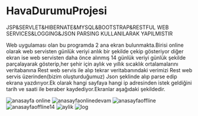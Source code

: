# HavaDurumuProjesi
JSP&amp;SERVLET&amp;HIBERNATE&amp;MYSQL&amp;BOOTSTRAP&amp;RESTFUL WEB SERVICES&amp;LOGGING&amp;JSON PARSING KULLANILARAK YAPILMISTIR

Web uygulaması olan bu programda 2 ana ekran bulunmakta.Birisi online olarak web servisten günlük veriyi anlık bir şekilde çekip gösteriyor
diğer ekran ise web servisten daha önce alınmış 14 günlük veriyi günlük şekilde parçalayarak gösterip,her şehir için aylık ve yıllık
sıcaklık ortalamalarını veritabanına Rest web servis ile alıp tekrar veritabanındaki verimizi Rest web servis üzerinden(bizim oluşturduğumuz)
Json şeklinde alıp parse edip ekrana yazdırıyor.Ek olarak hangi sayfaya hangi ip adresinden istek geldiğini tarih ve saati ile beraber kaydediyor.Ekranlar aşağıdaki şekildedir.

![anasayfa online](https://user-images.githubusercontent.com/29263633/34070748-ca9fd112-e27c-11e7-9359-1fa59051f06e.jpg)
![anasayfaonlinedevam](https://user-images.githubusercontent.com/29263633/34070749-cabebf3c-e27c-11e7-95c7-51bf0ccb4dce.jpg)
![anasayfaoffline](https://user-images.githubusercontent.com/29263633/34070750-caddcce2-e27c-11e7-9d0d-8954b4497c0a.jpg)
![anasayfaoffline14](https://user-images.githubusercontent.com/29263633/34070751-cafca298-e27c-11e7-9a75-5901881b507a.jpg)
![aylik](https://user-images.githubusercontent.com/29263633/34070747-ca785ac4-e27c-11e7-8925-b6f0aea6ae35.jpg)
![log](https://user-images.githubusercontent.com/29263633/34169696-418c3c42-e4f9-11e7-8ff7-010ef0f89b9e.jpg)
